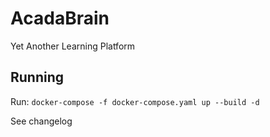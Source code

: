 # AcadaBrain

Yet Another Learning Platform

## Running

Run: `docker-compose -f docker-compose.yaml up --build -d`

See changelog
